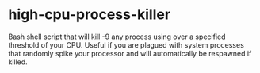high-cpu-process-killer
=======================

Bash shell script that will kill -9 any process using over a specified threshold of your CPU. Useful if you are plagued with system processes that randomly spike your processor and will automatically be respawned if killed.
